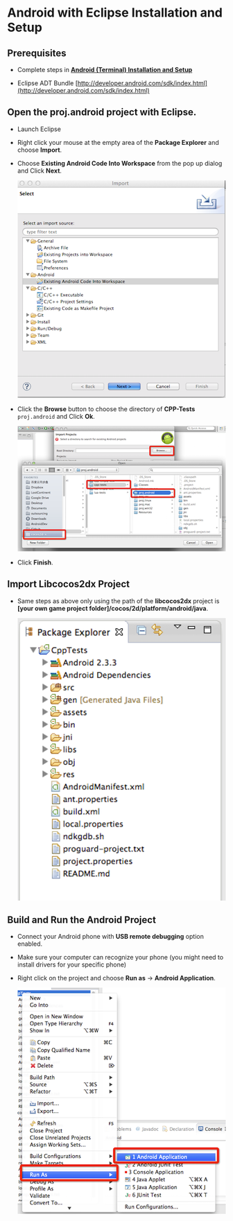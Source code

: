 # Android with Eclipse Installation and Setup

## Prerequisites
* Complete steps in **[Android (Terminal) Installation and Setup](B/index.html)**

* Eclipse ADT Bundle [http://developer.android.com/sdk/index.html](http://developer.android.com/sdk/index.html)

## Open the proj.android project with Eclipse.

* Launch Eclipse

* Right click your mouse at the empty area of the __Package Explorer__ and choose
__Import__.

* Choose __Existing Android Code Into Workspace__ from the pop up dialog and Click
__Next__.

    ![](Android-Eclipse-img/image2.png)

* Click the __Browse__ button to choose the directory of __CPP-Tests__ `proj.android`
and Click __Ok__.

    ![](Android-Eclipse-img/image3.png)

* Click __Finish__.

## Import Libcocos2dx Project
* Same steps as above only using the path of the __libcocos2dx__ project is
__[your own game project folder]/cocos/2d/platform/android/java__.

    ![](Android-Eclipse-img/image5.png)

## Build and Run the Android Project
* Connect your Android phone with __USB remote debugging__ option enabled.

* Make sure your computer can recognize your phone (you might need to install
drivers for your specific phone)

* Right click on the project and choose __Run as__ -> __Android Application__.

    ![](Android-Eclipse-img/image6.png)
